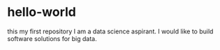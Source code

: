 # hello-world
this my first repository
I am a data science aspirant. I would like to build software solutions for big data.
